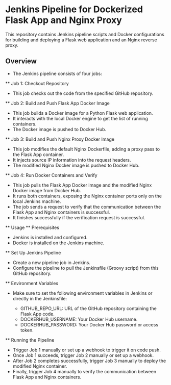 # Jenkins Pipeline for Dockerized Flask App and Nginx Proxy

 This repository contains Jenkins pipeline scripts and Docker configurations for building and deploying a Flask web application and an Nginx reverse proxy.

## Overview

- The Jenkins pipeline consists of four jobs:

** Job 1: Checkout Repository

   - This job checks out the code from the specified GitHub repository.

** Job 2: Build and Push Flask App Docker Image

   - This job builds a Docker image for a Python Flask web application.
   - It interacts with the local Docker engine to get the list of running containers.
   - The Docker image is pushed to Docker Hub.

** Job 3: Build and Push Nginx Proxy Docker Image

   - This job modifies the default Nginx Dockerfile, adding a proxy pass to the Flask App container.
   - It injects source IP information into the request headers.
   - The modified Nginx Docker image is pushed to Docker Hub.

** Job 4: Run Docker Containers and Verify

   - This job pulls the Flask App Docker image and the modified Nginx Docker image from Docker Hub.
   - It runs both containers, exposing the Nginx container ports only on the local Jenkins machine.
   - The job sends a request to verify that the communication between the Flask App and Nginx containers is successful.
   - It finishes successfully if the verification request is successful.

** Usage
** Prerequisites

   - Jenkins is installed and configured.
   - Docker is installed on the Jenkins machine.

** Set Up Jenkins Pipeline

   - Create a new pipeline job in Jenkins.
   - Configure the pipeline to pull the Jenkinsfile (Groovy script) from this GitHub repository.

** Environment Variables

- Make sure to set the following environment variables in Jenkins or directly in the Jenkinsfile:

  -  GITHUB_REPO_URL: URL of the GitHub repository containing the Flask App code.
  -  DOCKERHUB_USERNAME: Your Docker Hub username.
  -  DOCKERHUB_PASSWORD: Your Docker Hub password or access token.

** Running the Pipeline

  -  Trigger Job 1 manually or set up a webhook to trigger it on code push.
  -  Once Job 1 succeeds, trigger Job 2 manually or set up a webhook.
  -  After Job 2 completes successfully, trigger Job 3 manually to deploy the modified Nginx container.
  -  Finally, trigger Job 4 manually to verify the communication between Flask App and Nginx containers.
